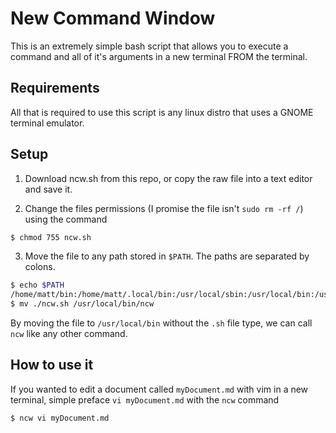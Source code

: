 # New Command Window

This is an extremely simple bash script that allows you to execute a command and all of it's arguments in a new terminal FROM the terminal.

## Requirements
All that is required to use this script is any linux distro that uses a GNOME terminal emulator.


## Setup
1. Download ncw.sh from this repo, or copy the raw file into a text editor and save it.

2. Change the files permissions (I promise the file isn't `sudo rm -rf /`) using the command 
```Bash
$ chmod 755 ncw.sh
```
3. Move the file to any path stored in `$PATH`. The paths are separated by colons.
```Bash
$ echo $PATH
/home/matt/bin:/home/matt/.local/bin:/usr/local/sbin:/usr/local/bin:/usr/sbin:/
$ mv ./ncw.sh /usr/local/bin/ncw
```
By moving the file to `/usr/local/bin` without the `.sh` file type, we can call `ncw` like any other command.


## How to use it

If you wanted to edit a document called `myDocument.md` with vim in a new terminal, simple preface `vi myDocument.md` with the `ncw` command

```Bash
$ ncw vi myDocument.md
```

